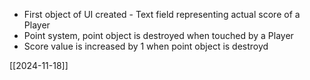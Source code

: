 - First object of UI created - Text field representing actual score of a Player
- Point system, point object is destroyed when touched by a Player
- Score value is increased by 1 when point object is destroyd



[[2024-11-18]]